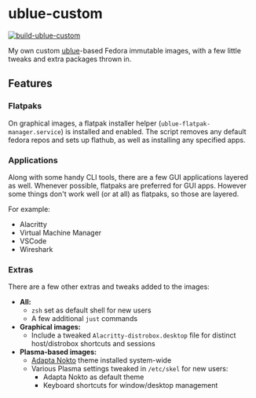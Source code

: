 # ublue-custom
[![build-ublue-custom](https://github.com/reyemxela/ublue-custom/actions/workflows/build.yml/badge.svg)](https://github.com/reyemxela/ublue-custom/actions/workflows/build.yml)

My own custom [ublue](https://github.com/ublue-os/)-based Fedora immutable images, with a few little tweaks and extra packages thrown in.

## Features

### Flatpaks
On graphical images, a flatpak installer helper (`ublue-flatpak-manager.service`) is installed and enabled. The script removes any default fedora repos and sets up flathub, as well as installing any specified apps.

### Applications
Along with some handy CLI tools, there are a few GUI applications layered as well. Whenever possible, flatpaks are preferred for GUI apps. However some things don't work well (or at all) as flatpaks, so those are layered.

For example:
- Alacritty
- Virtual Machine Manager
- VSCode
- Wireshark

### Extras
There are a few other extras and tweaks added to the images:

- **All:**
  - `zsh` set as default shell for new users
  - A few additional `just` commands
- **Graphical images:**
  - Include a tweaked `Alacritty-distrobox.desktop` file for distinct host/distrobox shortcuts and sessions
- **Plasma-based images:**
  - [Adapta Nokto](https://github.com/PapirusDevelopmentTeam/adapta-kde) theme installed system-wide
  - Various Plasma settings tweaked in `/etc/skel` for new users:
    - Adapta Nokto as default theme
    - Keyboard shortcuts for window/desktop management
